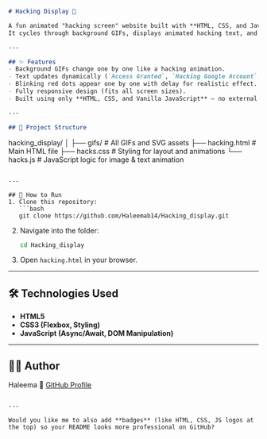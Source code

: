 
```markdown
# Hacking Display 🚀

A fun animated "hacking screen" website built with **HTML, CSS, and JavaScript**.  
It cycles through background GIFs, displays animated hacking text, and shows blinking dots step by step to simulate a hacking console.

---

## ✨ Features
- Background GIFs change one by one like a hacking animation.
- Text updates dynamically (`Access Granted`, `Hacking Google Account`, etc.).
- Blinking red dots appear one by one with delay for realistic effect.
- Fully responsive design (fits all screen sizes).
- Built using only **HTML, CSS, and Vanilla JavaScript** — no external libraries.

---

## 📂 Project Structure
```

hacking\_display/
│
├── gifs/               # All GIFs and SVG assets
├── hacking.html        # Main HTML file
├── hacks.css           # Styling for layout and animations
└── hacks.js            # JavaScript logic for image & text animation

````

---

## 🚀 How to Run
1. Clone this repository:
   ```bash
   git clone https://github.com/Haleemab14/Hacking_display.git
````

2. Navigate into the folder:

   ```bash
   cd Hacking_display
   ```
3. Open `hacking.html` in your browser.

---

## 🛠️ Technologies Used

* **HTML5**
* **CSS3 (Flexbox, Styling)**
* **JavaScript (Async/Await, DOM Manipulation)**

---

## 👩‍💻 Author

Haleema
🔗 [GitHub Profile](https://github.com/Haleemab14)

```

---

Would you like me to also add **badges** (like HTML, CSS, JS logos at the top) so your README looks more professional on GitHub?
```
